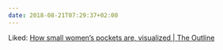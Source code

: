 ```yaml
---
date: 2018-08-21T07:29:37+02:00
---
```


Liked: [How small women’s pockets are, visualized | The Outline](https://theoutline.com/post/5912/how-small-womens-pockets-are-visualized?zd=1&zi=mpemdydz)
